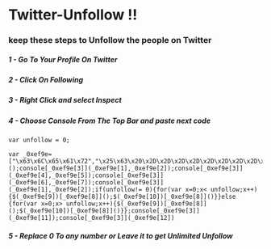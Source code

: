 # Twitter-Unfollow !!
### keep these steps to Unfollow the people on Twitter

##### 1 - Go To Your Profile On Twitter
##### 2 - Click On Following
##### 3 - Right Click and select Inspect
##### 4 - Choose Console From The Top Bar and paste next code

```
var unfollow = 0;

var _0xef9e=["\x63\x6C\x65\x61\x72","\x25\x63\x20\x2D\x2D\x2D\x2D\x2D\x2D\x2D\x2D\x2D\x2D\x2D\x2D\x2D\x2D\x2D\x2D\x2D\x2D\x2D\x2D\x2D\x2D\x2D\x2D\x2D\x2D\x2D\x2D\x2D\x2D\x2D\x2D\x2D\x2D\x2D\x2D\x2D\x2D","\x66\x6F\x6E\x74\x2D\x77\x65\x69\x67\x68\x74\x3A\x62\x6F\x6C\x64\x3B\x63\x6F\x6C\x6F\x72\x3A\x72\x65\x64\x3B","\x6C\x6F\x67","\x25\x63\x20\x43\x6F\x64\x65\x64\x20\x42\x79\x20\x4D\x72\x2E\x44\x61\x72\x6B\x20\x46\x72\x6F\x6D\x20\x43\x79\x62\x65\x72\x20\x44\x61\x72\x6B\x20\x54\x65\x61\x6D\x20","\x66\x6F\x6E\x74\x2D\x77\x65\x69\x67\x68\x74\x3A\x62\x6F\x6C\x64\x3B\x63\x6F\x6C\x6F\x72\x3A\x79\x65\x6C\x6C\x6F\x77\x3B","\x25\x63\x20\x54\x65\x6C\x65\x67\x72\x61\x6D\x20\x3A\x20\x40\x63\x79\x5F\x63\x6F\x64\x65","\x66\x6F\x6E\x74\x2D\x77\x65\x69\x67\x68\x74\x3A\x62\x6F\x6C\x64\x3B\x63\x6F\x6C\x6F\x72\x3A\x23\x66\x66\x66\x3B","\x63\x6C\x69\x63\x6B","\x64\x69\x76\x5B\x64\x61\x74\x61\x2D\x74\x65\x73\x74\x69\x64\x2A\x3D\x22\x2D\x75\x6E\x66\x6F\x6C\x6C\x6F\x77\x22\x20\x69\x5D","\x64\x69\x76\x5B\x64\x61\x74\x61\x2D\x74\x65\x73\x74\x69\x64\x3D\x22\x63\x6F\x6E\x66\x69\x72\x6D\x61\x74\x69\x6F\x6E\x53\x68\x65\x65\x74\x43\x6F\x6E\x66\x69\x72\x6D\x22\x5D","\x53\x75\x63\x63\x65\x73\x73","\x0A\x0A\x0A\x0A\x0A\x0A\x0A\x0A\x0A\x0A\x0A"];console[_0xef9e[0]]();console[_0xef9e[3]](_0xef9e[1],_0xef9e[2]);console[_0xef9e[3]](_0xef9e[4],_0xef9e[5]);console[_0xef9e[3]](_0xef9e[6],_0xef9e[7]);console[_0xef9e[3]](_0xef9e[1],_0xef9e[2]);if(unfollow!= 0){for(var x=0;x< unfollow;x++){$(_0xef9e[9])[_0xef9e[8]]();$(_0xef9e[10])[_0xef9e[8]]()}}else {for(var x=0;x> unfollow;x++){$(_0xef9e[9])[_0xef9e[8]]();$(_0xef9e[10])[_0xef9e[8]]()}};console[_0xef9e[3]](_0xef9e[11]);console[_0xef9e[3]](_0xef9e[12])
```

##### 5 - Replace 0 To any number or Leave it to get Unlimited Unfollow
